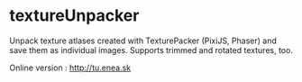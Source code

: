 # textureUnpacker
Unpack texture atlases created with TexturePacker (PixiJS, Phaser) and save them as individual images. Supports trimmed and rotated textures, too.

Online version : http://tu.enea.sk
